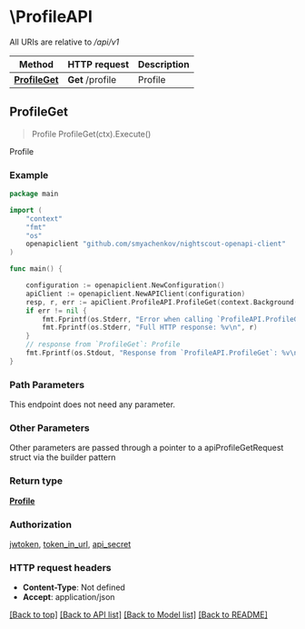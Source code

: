 # \ProfileAPI

All URIs are relative to */api/v1*

Method | HTTP request | Description
------------- | ------------- | -------------
[**ProfileGet**](ProfileAPI.md#ProfileGet) | **Get** /profile | Profile



## ProfileGet

> Profile ProfileGet(ctx).Execute()

Profile



### Example

```go
package main

import (
	"context"
	"fmt"
	"os"
	openapiclient "github.com/smyachenkov/nightscout-openapi-client"
)

func main() {

	configuration := openapiclient.NewConfiguration()
	apiClient := openapiclient.NewAPIClient(configuration)
	resp, r, err := apiClient.ProfileAPI.ProfileGet(context.Background()).Execute()
	if err != nil {
		fmt.Fprintf(os.Stderr, "Error when calling `ProfileAPI.ProfileGet``: %v\n", err)
		fmt.Fprintf(os.Stderr, "Full HTTP response: %v\n", r)
	}
	// response from `ProfileGet`: Profile
	fmt.Fprintf(os.Stdout, "Response from `ProfileAPI.ProfileGet`: %v\n", resp)
}
```

### Path Parameters

This endpoint does not need any parameter.

### Other Parameters

Other parameters are passed through a pointer to a apiProfileGetRequest struct via the builder pattern


### Return type

[**Profile**](Profile.md)

### Authorization

[jwtoken](../README.md#jwtoken), [token_in_url](../README.md#token_in_url), [api_secret](../README.md#api_secret)

### HTTP request headers

- **Content-Type**: Not defined
- **Accept**: application/json

[[Back to top]](#) [[Back to API list]](../README.md#documentation-for-api-endpoints)
[[Back to Model list]](../README.md#documentation-for-models)
[[Back to README]](../README.md)

